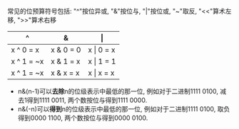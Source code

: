 常见的位预算符号包括: "^"按位异或, "&"按位与, "|"按位或, "~"取反, "<<"算术左移, ">>"算术右移

|     ^      |     &     |     \|     |
|    ----    |    ----   |    ----    |
| x ^ 0 = x  | x & 0 = 0 | x \| 0 = x |
| x ^ 1 = ~x | x & 1 = x | x \| 1 = 1 |
| x ^ 1 = ~x | x & x = x | x \| x = x |

- n&(n-1)可以**去除**n的位级表示中最低的那一位, 例如对于二进制1111 0100, 减去1得到1111 0011, 两个数按位与得到1111 0000.
- n&(-n)可以**得到**n的位级表示中最低的那一位, 例如对于二进制1111 0100, 取负得到0000 1100, 两个数按位与得到0000 0100.